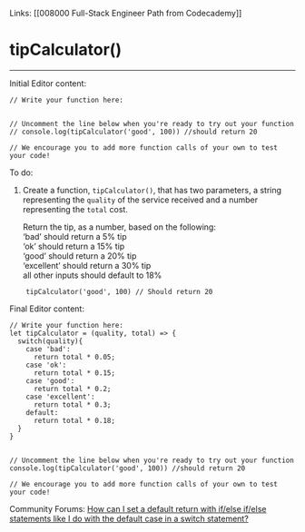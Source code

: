Links:  [[008000 Full-Stack Engineer Path from Codecademy]]
# tipCalculator()
---
Initial Editor content:

	// Write your function here:


	// Uncomment the line below when you're ready to try out your function
	// console.log(tipCalculator('good', 100)) //should return 20

	// We encourage you to add more function calls of your own to test your code!

To do:
1. Create a function, `tipCalculator()`, that has two parameters, a string representing the `quality` of the service received and a number representing the `total` cost.
	
	Return the tip, as a number, based on the following:  
	‘bad’ should return a 5% tip  
	‘ok’ should return a 15% tip  
	‘good’ should return a 20% tip  
	‘excellent’ should return a 30% tip  
	all other inputs should default to 18%  
```
	tipCalculator('good', 100) // Should return 20
```

Final Editor content:

	// Write your function here:
	let tipCalculator = (quality, total) => {
	  switch(quality){
		case 'bad':
		  return total * 0.05;
		case 'ok':
		  return total * 0.15;
		case 'good':
		  return total * 0.2;
		case 'excellent':
		  return total * 0.3;
		default:
		  return total * 0.18;
	  }
	}


	// Uncomment the line below when you're ready to try out your function
	console.log(tipCalculator('good', 100)) //should return 20

	// We encourage you to add more function calls of your own to test your code!

Community Forums:
[How can I set a default return with if/else if/else statements like I do with the default case in a switch statement?](https://discuss.codecademy.com/t/how-can-i-set-a-default-return-with-if-else-if-else-statements-like-i-do-with-the-default-case-in-a-switch-statement/365551)
